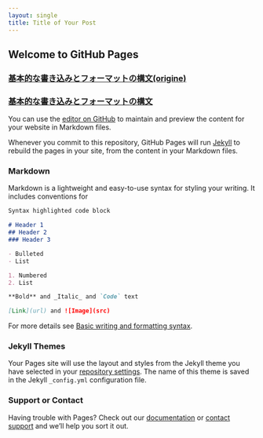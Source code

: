 ```yaml
---
layout: single
title: Title of Your Post
---
```


## Welcome to GitHub Pages

### [基本的な書き込みとフォーマットの構文(origine)](https://docs.github.com/en/get-started/writing-on-github/getting-started-with-writing-and-formatting-on-github/basic-writing-and-formatting-syntax)

### [基本的な書き込みとフォーマットの構文](./formatting-syntax.html)

You can use the [editor on GitHub](https://github.com/qsekki/qsekki.github.io/edit/main/docs/index.md) to maintain and preview the content for your website in Markdown files.

Whenever you commit to this repository, GitHub Pages will run [Jekyll](https://jekyllrb.com/) to rebuild the pages in your site, from the content in your Markdown files.

### Markdown

Markdown is a lightweight and easy-to-use syntax for styling your writing. It includes conventions for

```markdown
Syntax highlighted code block

# Header 1
## Header 2
### Header 3

- Bulleted
- List

1. Numbered
2. List

**Bold** and _Italic_ and `Code` text

[Link](url) and ![Image](src)
```

For more details see [Basic writing and formatting syntax](https://docs.github.com/en/github/writing-on-github/getting-started-with-writing-and-formatting-on-github/basic-writing-and-formatting-syntax).

### Jekyll Themes

Your Pages site will use the layout and styles from the Jekyll theme you have selected in your [repository settings](https://github.com/qsekki/qsekki.github.io/settings/pages). The name of this theme is saved in the Jekyll `_config.yml` configuration file.

### Support or Contact

Having trouble with Pages? Check out our [documentation](https://docs.github.com/categories/github-pages-basics/) or [contact support](https://support.github.com/contact) and we’ll help you sort it out.
